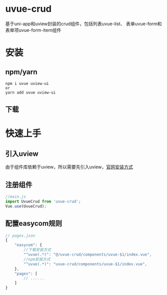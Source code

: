 # uvue-crud
基于uni-app和uview封装的crud组件，包括列表uvue-list、
表单uvue-form和表单项uvue-form-item组件

# 安装
## npm/yarn
```
npm i uvue uview-ui
or
yarn add uvue uview-ui
```
## 下载

# 快速上手
## 引入uview
由于组件库依赖于uview，所以需要先引入uview，[官网安装方式](https://www.uviewui.com/components/setting.html)
## 注册组件
```js
//main.js
import UvueCrud from 'uvue-crud';
Vue.use(UvueCrud);
```
## 配置easycom规则
```js
// pages.json
{
    "easycom": {
		//下载安装方式
        "^uvue(.*)": "@/uvue-crud/components/uvue-$1/index.vue",
		//npm安装方式
        "^uvue(.*)": "uvue-crud/components/uvue-$1/index.vue",
    },
    "pages": [
        // ......
    ]
}
```
